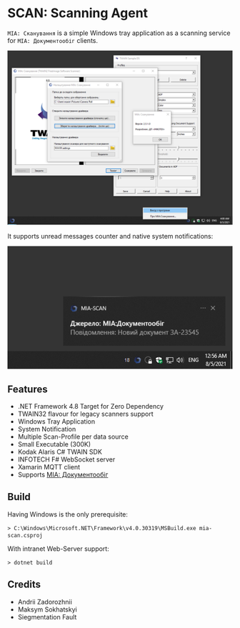SCAN: Scanning Agent
====================

`МІА: Сканування` is a simple Windows tray application as a scanning service for `МІА: Документообіг` clients.

![Screenshot](/Resources/screenshot.png)

It supports unread messages counter and native system notifications:

![Screenshot](/Resources/messaging.png)

Features
--------

* .NET Framework 4.8 Target for Zero Dependency
* TWAIN32 flavour for legacy scanners support
* Windows Tray Application
* System Notification
* Multiple Scan-Profile per data source
* Small Executable (300K)
* Kodak Alaris C# TWAIN SDK
* INFOTECH F# WebSocket server
* Xamarin MQTT client
* Supports <a href="https://crm.erp.uno">МІА: Документообіг</a>

Build
-----

Having Windows is the only prerequisite:

```
> C:\Windows\Microsoft.NET\Framework\v4.0.30319\MSBuild.exe mia-scan.csproj
```

With intranet Web-Server support:

```
> dotnet build
```

Credits
-------

* Andrii Zadorozhnii
* Maksym Sokhatskyi
* Siegmentation Fault
